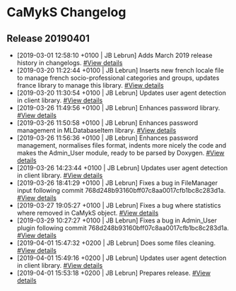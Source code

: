# CaMykS Changelog
## Release 20190401

* [2019-03-01 12:58:10 +0100 | JB Lebrun] Adds March 2019 release history in changelogs. [#View details](https://github.com/Dj1b/CaMykS/commit/bc9a29d1ff1dccd1a6512ab2f5eb0944917e8a8e)
* [2019-03-20 11:22:44 +0100 | JB Lebrun] Inserts new french locale file to manage french socio-professional categories and groups, updates france library to manage this library. [#View details](https://github.com/Dj1b/CaMykS/commit/dadd3daf022105621e793f866465921c24621606)
* [2019-03-20 11:30:54 +0100 | JB Lebrun] Updates user agent detection in client library. [#View details](https://github.com/Dj1b/CaMykS/commit/0f171a73572660b7b81ed8c0da42c7eb50478baf)
* [2019-03-26 11:49:56 +0100 | JB Lebrun] Enhances password library. [#View details](https://github.com/Dj1b/CaMykS/commit/36b4ef18e56f90d4721fa89180cf7092b6295bde)
* [2019-03-26 11:50:58 +0100 | JB Lebrun] Enhances password management in MLDatabaseItem library. [#View details](https://github.com/Dj1b/CaMykS/commit/01e4abab5fbe3746bd400105f05e469b64aa0f98)
* [2019-03-26 11:56:36 +0100 | JB Lebrun] Enhances password management, normalises files format, indents more nicely the code and makes the Admin_User module, ready to be parsed by Doxygen. [#View details](https://github.com/Dj1b/CaMykS/commit/768d248b93160bff07c8aa0017cfb1bc8c283d1a)
* [2019-03-26 14:23:44 +0100 | JB Lebrun] Updates user agent detection in client library. [#View details](https://github.com/Dj1b/CaMykS/commit/f13cdbfa26dba2d1ad68f43239a1afdd39a920be)
* [2019-03-26 18:41:29 +0100 | JB Lebrun] Fixes a bug in FileManager input following commit 768d248b93160bff07c8aa0017cfb1bc8c283d1a. [#View details](https://github.com/Dj1b/CaMykS/commit/6e4c5a2750de46bf14a329cdcc7eac64fc3633bb)
* [2019-03-27 19:05:27 +0100 | JB Lebrun] Fixes a bug where statistics where removed in CaMykS object. [#View details](https://github.com/Dj1b/CaMykS/commit/dd826eee025da4441a364af5c6bae14d6fb8ea06)
* [2019-03-29 10:27:27 +0100 | JB Lebrun] Fixes a bug in Admin_User plugin following commit 768d248b93160bff07c8aa0017cfb1bc8c283d1a. [#View details](https://github.com/Dj1b/CaMykS/commit/135a4ef17ad1317e158d91aa867b9ba7e2c80a23)
* [2019-04-01 15:47:32 +0200 | JB Lebrun] Does some files cleaning. [#View details](https://github.com/Dj1b/CaMykS/commit/a03a05d69bb4b1aa3d6804be666fd80953768e41)
* [2019-04-01 15:49:16 +0200 | JB Lebrun] Updates user agent detection in client library. [#View details](https://github.com/Dj1b/CaMykS/commit/fa63a50525bbe4bd4e63c66e29d5785c784b6004)
* [2019-04-01 15:53:18 +0200 | JB Lebrun] Prepares release. [#View details](https://github.com/Dj1b/CaMykS/commit/56e18ce514f7b341c5a91f957513f5e77bd4c901)
